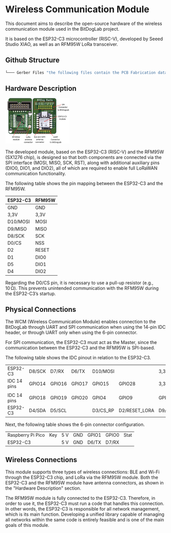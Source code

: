 # Wireless Communication Module

This document aims to describe the open-source hardware of the wireless communication module used in the BitDogLab project.

It is based on the ESP32-C3 microcontroller (RISC-V), developed by Seeed Studio XIAO, as well as an RFM95W LoRa transceiver.

## Github Structure
```bash
└─── Gerber Files "the following files contain the PCB Fabrication data"
```

## Hardware Description

<img src="./Wireless Communication Module.png" width=40% height=40%>

The developed module, based on the ESP32-C3 (RISC-V) and the RFM95W (SX1276 chip), is designed so that both components are connected via the SPI interface (MOSI, MISO, SCK, RST), along with additional auxiliary pins (DIO0, DIO1, and DIO2), all of which are required to enable full LoRaWAN communication functionality.

The following table shows the pin mapping between the ESP32-C3 and the RFM95W.

| ESP32-C3 | RFM95W |
|----------|--------|
| GND | GND |
| 3,3V | 3,3V |
| D10/MOSI | MOSI |
| D9/MISO | MISO |
| D8/SCK | SCK |
| D0/CS | NSS |
| D2 | RESET |
| D1 | DIO0 |
| D5 | DIO1 |
| D4 | DIO2 |

Regarding the D0/CS pin, it is necessary to use a pull-up resistor (e.g., 10 Ω). This prevents unintended communication with the RFM95W during the ESP32-C3’s startup.

## Physical Connections

The WCM (Wireless Communication Module) enables connection to the BitDogLab through UART and SPI communication when using the 14-pin IDC header, or through UART only when using the 6-pin connector.

For SPI communication, the ESP32-C3 must act as the Master, since the communication between the ESP32-C3 and the RFM95W is SPI-based.

The following table shows the IDC pinout in relation to the ESP32-C3.

<table>
  <tr>
    <td>ESP32-C3</td>
    <td>D8/SCK</td>
    <td>D7/RX</td>
    <td>D6/TX</td>
    <td>D10/MOSI</td>
    <td></td>
    <td>3,3V</td>
    <td>GND</td>
  </tr>
  <tr>
    <td>IDC 14 pins</td>
    <td>GPIO14</td>
    <td>GPIO16</td>
    <td>GPIO17</td>
    <td>GPIO15</td>
    <td>GPIO28</td>
    <td>3,3 V</td>
    <td>GND</td>
  </tr>
  <tr>
    <td></td><td></td><td></td><td></td><td></td><td></td><td></td><td></td>
  </tr>
  <tr>
    <td>IDC 14 pins</td>
    <td>GPIO18</td>
    <td>GPIO19</td>
    <td>GPIO20</td>
    <td>GPIO4</td>
    <td>GPIO9</td>
    <td>GPIO8</td>
    <td>5 V</td>
  </tr>
  <tr>
    <td>ESP32-C3</td>
    <td>D4/SDA</td>
    <td>D5/SCL</td>
    <td></td>
    <td>D3/CS_RP</td>
    <td>D2/RESET_LORA</td>
    <td>D9/MISO</td>
    <td>5 V</td>
  </tr>
</table>

Next, the following table shows the 6-pin connector configuration.

<table>
  <tr>
    <td>Raspberry Pi Pico</td>
    <td>Key</td>
    <td>5 V</td>
    <td>GND</td>
    <td>GPIO1</td>
    <td>GPIO0</td>
    <td>Stat</td>
  </tr>
  <tr>
    <td>ESP32-C3</td>
    <td></td>
    <td>5 V</td>
    <td>GND</td>
    <td>D6/TX</td>
    <td>D7/RX</td>
    <td></td>
  </tr>
</table>

## Wireless Connections

This module supports three types of wireless connections: BLE and Wi-Fi through the ESP32-C3 chip, and LoRa via the RFM95W module. Both the ESP32-C3 and the RFM95W module have antenna connectors, as shown in the "Hardware Description" section.

The RFM95W module is fully connected to the ESP32-C3. Therefore, in order to use it, the ESP32-C3 must run a code that handles this connection. In other words, the ESP32-C3 is responsible for all network management, which is its main function. Developing a unified library capable of managing all networks within the same code is entirely feasible and is one of the main goals of this module.